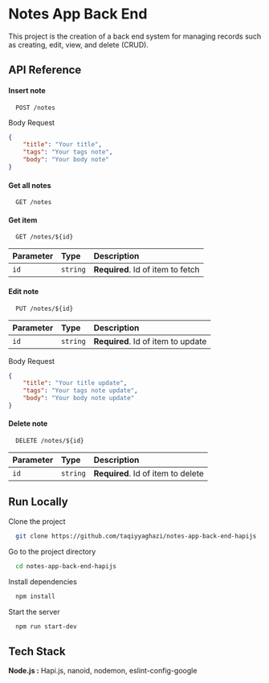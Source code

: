 
# Notes App Back End

This project is the creation of a back end system for managing records such as creating,
edit, view, and delete (CRUD).


## API Reference

#### Insert note

```http
  POST /notes
```

Body Request
```json
{
    "title": "Your title",
    "tags": "Your tags note",
    "body": "Your body note"
}
```


#### Get all notes

```http
  GET /notes
```

#### Get item

```http
  GET /notes/${id}
```

| Parameter | Type     | Description                       |
| :-------- | :------- | :-------------------------------- |
| `id`      | `string` | **Required**. Id of item to fetch |

#### Edit note

```http
  PUT /notes/${id}
```

| Parameter | Type     | Description                       |
| :-------- | :------- | :-------------------------------- |
| `id`      | `string` | **Required**. Id of item to update |

Body Request
```json
{
    "title": "Your title update",
    "tags": "Your tags note update",
    "body": "Your body note update"
}
```

#### Delete note

```http
  DELETE /notes/${id}
```

| Parameter | Type     | Description                       |
| :-------- | :------- | :-------------------------------- |
| `id`      | `string` | **Required**. Id of item to delete |

    
## Run Locally

Clone the project

```bash
  git clone https://github.com/taqiyyaghazi/notes-app-back-end-hapijs
```

Go to the project directory

```bash
  cd notes-app-back-end-hapijs
```

Install dependencies

```bash
  npm install
```

Start the server

```bash
  npm run start-dev
```


## Tech Stack

**Node.js :** Hapi.js, nanoid, nodemon, eslint-config-google



